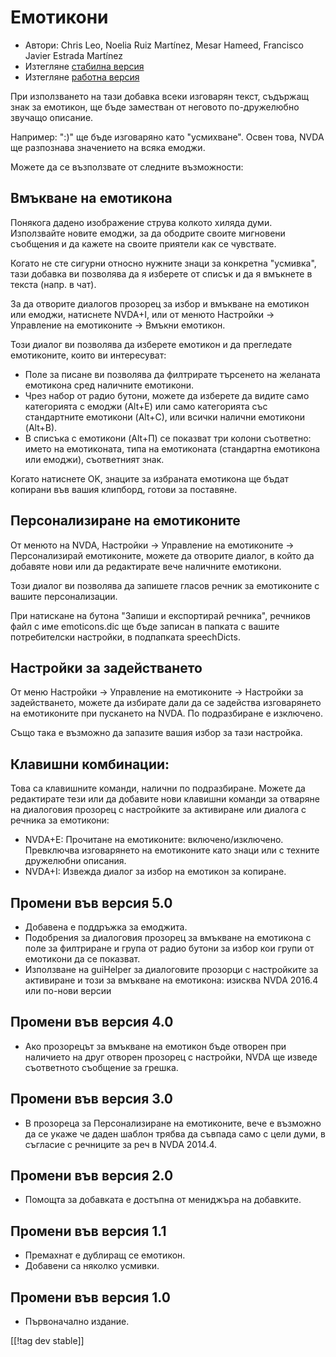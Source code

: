 # Емотикони #

* Автори: Chris Leo, Noelia Ruiz Martínez, Mesar Hameed, Francisco Javier
  Estrada Martínez
* Изтегляне [стабилна версия][1]
* Изтегляне [работна версия][2]

При използването на тази добавка всеки изговарян текст, съдържащ знак за
емотикон, ще бъде заместван от неговото по-дружелюбно звучащо описание. 

Например: ":)" ще бъде изговаряно като "усмихване". Освен това, NVDA ще
разпознава значението на всяка емоджи.

Можете да се възползвате от следните възможности:

## Вмъкване на емотикона ##

Понякога дадено изображение струва колкото хиляда думи. Използвайте новите
емоджи, за да ободрите своите мигновени съобщения и да кажете на своите
приятели как се чувствате.

Когато не сте сигурни относно нужните знаци за конкретна "усмивка", тази
добавка ви позволява да я изберете от списък и да я вмъкнете в текста
(напр. в чат).

За да отворите диалогов прозорец за избор и вмъкване на емотикон или емоджи, натиснете NVDA+I, или от менюто Настройки -> Управление на емотиконите -> Вмъкни емотикон.

Този диалог ви позволява да изберете емотикон и да прегледате емотиконите,
които ви интересуват:

*	Поле за писане ви позволява да филтрирате търсенето на желаната емотикона
  сред наличните емотикони.
*	Чрез набор от радио бутони, можете да изберете да видите само категорията
  с емоджи (Alt+Е) или само категорията със стандартните емотикони (Alt+С),
  или всички налични емотикони (Alt+В).
*	В списъка с емотикони (Alt+П) се показват три колони съответно: името на
  емотиконата, типа на емотиконата (стандартна емотикона или емоджи),
  съответният знак.

Когато натиснете OK, знаците за избраната емотикона ще бъдат копирани във
вашия клипборд, готови за поставяне.

## Персонализиране на емотиконите ##

От менюто на NVDA, Настройки -> Управление на емотиконите -> Персонализирай емотиконите, можете да отворите диалог, в който да добавяте нови или да редактирате вече наличните емотикони.

Този диалог ви позволява да запишете гласов речник за емотиконите с вашите
персонализации.

При натискане на бутона "Запиши и експортирай речника", речников файл с име
emoticons.dic ще бъде записан в папката с вашите потребителски настройки, в
подпапката speechDicts.

## Настройки за задействането ##

От меню Настройки -> Управление на емотиконите -> Настройки за задействането, можете да избирате дали да се задейства изговарянето на емотиконите при пускането на NVDA. По подразбиране е изключено.

Също така е възможно да запазите вашия избор за тази настройка.

## Клавишни комбинации: ##

Това са клавишните команди, налични по подразбиране. Можете да редактирате
тези или да добавите нови клавишни команди за отваряне на диалоговия
прозорец с настройките за активиране или диалога с речника за емотикони:

* NVDA+E: Прочитане на емотиконите: включено/изключено. Превключва
  изговарянето на емотиконите като знаци или с техните дружелюбни описания.
* NVDA+I: Извежда диалог за избор на емотикон за копиране.


## Промени във версия 5.0 ##

* Добавена е поддръжка за емоджита.
* Подобрения за диалоговия прозорец за вмъкване на емотикона с поле за
  филтриране и група от радио бутони за избор кои групи от емотикони да се
  показват.
* Използване на guiHelper за диалоговите прозорци с настройките за
  активиране и този за вмъкване на емотикона: изисква NVDA 2016.4 или
  по-нови версии

## Промени във версия 4.0 ##

* Ако прозорецът за вмъкване на емотикон бъде отворен при наличието на друг
  отворен прозорец с настройки, NVDA ще изведе съответното съобщение за
  грешка.


## Промени във версия 3.0 ##

* В прозореца за Персонализиране на емотиконите, вече е възможно да се укаже
  че даден шаблон трябва да съвпада само с цели думи, в съгласие с речниците
  за реч в NVDA 2014.4.


## Промени във версия 2.0 ##

* Помощта за добавката е достъпна от мениджъра на добавките.


## Промени във версия 1.1 ##

* Премахнат е дублиращ се емотикон.
* Добавени са няколко усмивки.

## Промени във версия 1.0 ##

* Първоначално издание.

[[!tag dev stable]]

[1]: http://addons.nvda-project.org/files/get.php?file=emo

[2]: http://addons.nvda-project.org/files/get.php?file=emo-dev

